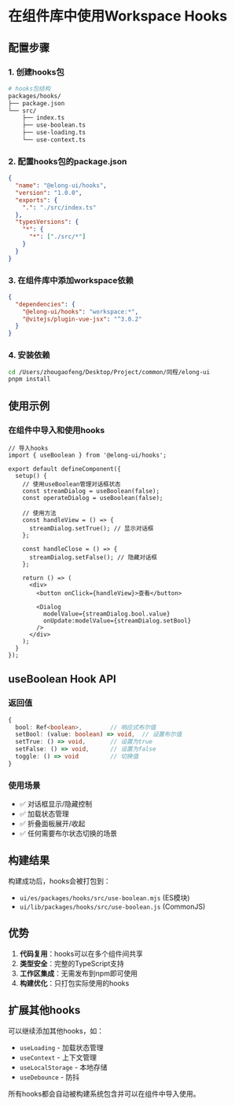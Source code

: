 # 在组件库中使用Workspace Hooks

## 配置步骤

### 1. 创建hooks包
```bash
# hooks包结构
packages/hooks/
├── package.json
└── src/
    ├── index.ts
    ├── use-boolean.ts
    ├── use-loading.ts
    └── use-context.ts
```

### 2. 配置hooks包的package.json
```json
{
  "name": "@elong-ui/hooks",
  "version": "1.0.0",
  "exports": {
    ".": "./src/index.ts"
  },
  "typesVersions": {
    "*": {
      "*": ["./src/*"]
    }
  }
}
```

### 3. 在组件库中添加workspace依赖
```json
{
  "dependencies": {
    "@elong-ui/hooks": "workspace:*",
    "@vitejs/plugin-vue-jsx": "^3.0.2"
  }
}
```

### 4. 安装依赖
```bash
cd /Users/zhougaofeng/Desktop/Project/common/同程/elong-ui
pnpm install
```

## 使用示例

### 在组件中导入和使用hooks

```tsx
// 导入hooks
import { useBoolean } from '@elong-ui/hooks';

export default defineComponent({
  setup() {
    // 使用useBoolean管理对话框状态
    const streamDialog = useBoolean(false);
    const operateDialog = useBoolean(false);

    // 使用方法
    const handleView = () => {
      streamDialog.setTrue(); // 显示对话框
    };

    const handleClose = () => {
      streamDialog.setFalse(); // 隐藏对话框
    };

    return () => (
      <div>
        <button onClick={handleView}>查看</button>
        
        <Dialog 
          modelValue={streamDialog.bool.value}
          onUpdate:modelValue={streamDialog.setBool}
        />
      </div>
    );
  }
});
```

## useBoolean Hook API

### 返回值
```typescript
{
  bool: Ref<boolean>,        // 响应式布尔值
  setBool: (value: boolean) => void,  // 设置布尔值
  setTrue: () => void,       // 设置为true
  setFalse: () => void,      // 设置为false
  toggle: () => void         // 切换值
}
```

### 使用场景
- ✅ 对话框显示/隐藏控制
- ✅ 加载状态管理
- ✅ 折叠面板展开/收起
- ✅ 任何需要布尔状态切换的场景

## 构建结果

构建成功后，hooks会被打包到：
- `ui/es/packages/hooks/src/use-boolean.mjs` (ES模块)
- `ui/lib/packages/hooks/src/use-boolean.js` (CommonJS)

## 优势

1. **代码复用**：hooks可以在多个组件间共享
2. **类型安全**：完整的TypeScript支持
3. **工作区集成**：无需发布到npm即可使用
4. **构建优化**：只打包实际使用的hooks

## 扩展其他hooks

可以继续添加其他hooks，如：
- `useLoading` - 加载状态管理
- `useContext` - 上下文管理
- `useLocalStorage` - 本地存储
- `useDebounce` - 防抖

所有hooks都会自动被构建系统包含并可以在组件中导入使用。
